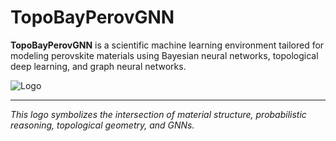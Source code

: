 # TopoBayPerovGNN

**TopoBayPerovGNN** is a scientific machine learning environment tailored for modeling perovskite materials using Bayesian neural networks, topological deep learning, and graph neural networks.

![Logo](TopoBayPerovGNN.png)

---
*This logo symbolizes the intersection of material structure, probabilistic reasoning, topological geometry, and GNNs.*
